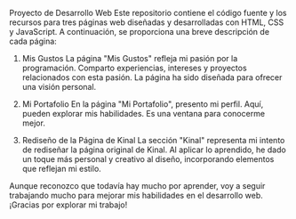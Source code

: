 Proyecto de Desarrollo Web
    Este repositorio contiene el código fuente y los recursos para tres páginas web diseñadas y desarrolladas con HTML, CSS y JavaScript. A continuación, se proporciona una breve descripción de cada página:

1. Mis Gustos
    La página "Mis Gustos" refleja mi pasión por la programación. Comparto experiencias, intereses y proyectos relacionados con esta pasión. La página ha sido diseñada para ofrecer una visión personal.

2. Mi Portafolio
    En la página "Mi Portafolio", presento mi perfil. Aquí, pueden explorar mis habilidades. Es una ventana para conocerme mejor.

3. Rediseño de la Página de Kinal
    La sección "Kinal" representa mi intento de rediseñar la página original de Kinal. Al aplicar lo aprendido, he dado un toque más personal y creativo al diseño, incorporando elementos que reflejan mi estilo.

Aunque reconozco que todavía hay mucho por aprender, voy a seguir trabajando mucho para mejorar mis habilidades en el desarrollo web. ¡Gracias por explorar mi trabajo!





